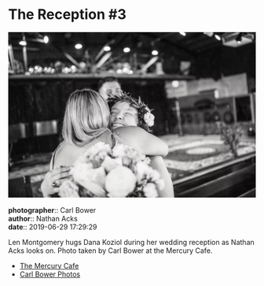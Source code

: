 # The Reception #3

![Len Montgomery hugs Dana Koziol](assets/2019-06-29-set-3-the-reception-03.webp)

**photographer**:: Carl Bower  
**author**:: Nathan Acks  
**date**:: 2019-06-29 17:29:29

Len Montgomery hugs Dana Koziol during her wedding reception as Nathan Acks looks on. Photo taken by Carl Bower at the Mercury Cafe.

* [The Mercury Cafe](http://mercurycafe.com)
* [Carl Bower Photos](https://carlbowerphotos.com)
